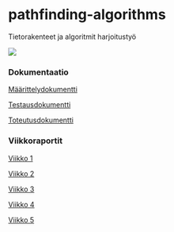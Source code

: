 # pathfinding-algorithms

Tietorakenteet ja algoritmit harjoitustyö

![](https://github.com/jussmaki/pathfinding-algorithms/workflows/Java%20CI%20with%20Gradle/badge.svg)

### Dokumentaatio

[Määrittelydokumentti](dokumentaatio/maarittelydokumentti.md)

[Testausdokumentti](dokumentaatio/testausdokumentti.md)

[Toteutusdokumentti](dokumentaatio/toteutusdokumentti.md)


### Viikkoraportit

[Viikko 1](dokumentaatio/viikkoraportti1.md)

[Viikko 2](dokumentaatio/viikkoraportti2.md)

[Viikko 3](dokumentaatio/viikkoraportti3.md)

[Viikko 4](dokumentaatio/viikkoraportti4.md)

[Viikko 5](dokumentaatio/viikkoraportti5.md)
